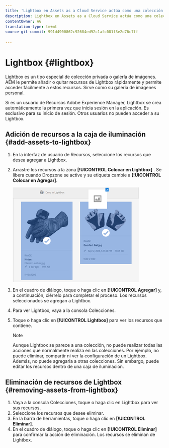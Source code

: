 ```yaml
---
title: 'Lightbox en Assets as a Cloud Service actúa como una colección privada o galería de imágenes. '
description: Lightbox en Assets as a Cloud Service actúa como una colección privada o galería de imágenes.
contentOwner: AG
translation-type: tm+mt
source-git-commit: 991d4900862c92684ed92c1afc081f3e2d76c7ff

---
```



# Lightbox {#lightbox}

Lightbox es un tipo especial de colección privada o galería de imágenes. AEM le permite añadir o quitar recursos de Lightbox rápidamente y permite acceder fácilmente a estos recursos. Sirve como su galería de imágenes personal.

Si es un usuario de Recursos Adobe Experience Manager, Lightbox se crea automáticamente la primera vez que inicia sesión en la aplicación. Es exclusivo para su inicio de sesión. Otros usuarios no pueden acceder a su Lightbox.

## Adición de recursos a la caja de iluminación {#add-assets-to-lightbox}

1. En la interfaz de usuario de Recursos, seleccione los recursos que desea agregar a Lightbox.
1. Arrastre los recursos a la zona **[!UICONTROL Colocar en Lightbox]** . Se libera cuando Dropzone se active y su etiqueta cambie a **[!UICONTROL Colocar en Agregar]**.

   ![add_to_lightbox](assets/add_to_lightbox.png)

1. En el cuadro de diálogo, toque o haga clic en **[!UICONTROL Agregar]** y, a continuación, ciérrelo para completar el proceso. Los recursos seleccionados se agregan a Lightbox.
1. Para ver Lightbox, vaya a la consola Colecciones.
1. Toque o haga clic en **[!UICONTROL Lightbox]** para ver los recursos que contiene.

   >[!NOTE]
   >
   >Aunque Lightbox se parece a una colección, no puede realizar todas las acciones que normalmente realiza en las colecciones. Por ejemplo, no puede eliminar, compartir ni ver la configuración de un Lightbox. Además, no puede agregarla a otras colecciones. Sin embargo, puede editar los recursos dentro de una caja de iluminación.

## Eliminación de recursos de Lightbox {#removing-assets-from-lightbox}

1. Vaya a la consola Colecciones, toque o haga clic en Lightbox para ver sus recursos.
1. Seleccione los recursos que desee eliminar.
1. En la barra de herramientas, toque o haga clic en **[!UICONTROL Eliminar]**.
1. En el cuadro de diálogo, toque o haga clic en **[!UICONTROL Eliminar]** para confirmar la acción de eliminación. Los recursos se eliminan de Lightbox.
